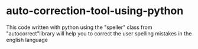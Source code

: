 # auto-correction-tool-using-python

This code written with python using the "speller" class from "autocorrect"library will help you to correct the user spelling mistakes in the english language 

